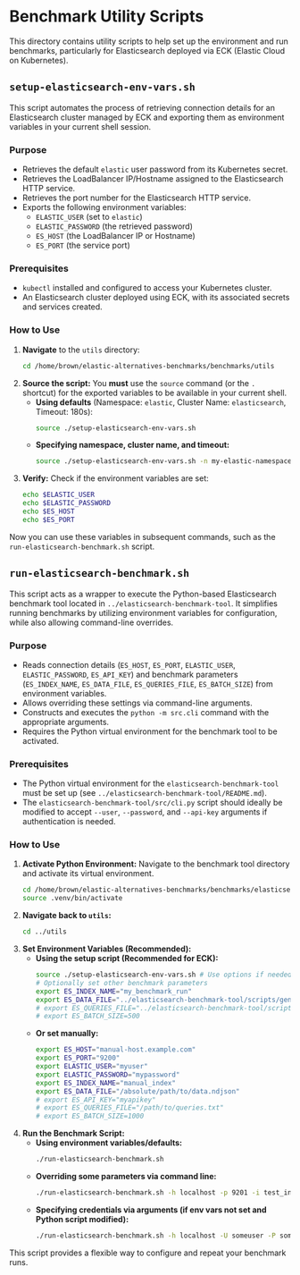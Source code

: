 # Benchmark Utility Scripts

This directory contains utility scripts to help set up the environment and run benchmarks, particularly for Elasticsearch deployed via ECK (Elastic Cloud on Kubernetes).

## `setup-elasticsearch-env-vars.sh`

This script automates the process of retrieving connection details for an Elasticsearch cluster managed by ECK and exporting them as environment variables in your current shell session.

### Purpose

-   Retrieves the default `elastic` user password from its Kubernetes secret.
-   Retrieves the LoadBalancer IP/Hostname assigned to the Elasticsearch HTTP service.
-   Retrieves the port number for the Elasticsearch HTTP service.
-   Exports the following environment variables:
    -   `ELASTIC_USER` (set to `elastic`)
    -   `ELASTIC_PASSWORD` (the retrieved password)
    -   `ES_HOST` (the LoadBalancer IP or Hostname)
    -   `ES_PORT` (the service port)

### Prerequisites

-   `kubectl` installed and configured to access your Kubernetes cluster.
-   An Elasticsearch cluster deployed using ECK, with its associated secrets and services created.

### How to Use

1.  **Navigate** to the `utils` directory:
    ```bash
    cd /home/brown/elastic-alternatives-benchmarks/benchmarks/utils
    ```
2.  **Source the script:** You **must** use the `source` command (or the `.` shortcut) for the exported variables to be available in your current shell.
    *   **Using defaults** (Namespace: `elastic`, Cluster Name: `elasticsearch`, Timeout: 180s):
        ```bash
        source ./setup-elasticsearch-env-vars.sh
        ```
    *   **Specifying namespace, cluster name, and timeout:**
        ```bash
        source ./setup-elasticsearch-env-vars.sh -n my-elastic-namespace -c my-es-cluster -t 300
        ```
3.  **Verify:** Check if the environment variables are set:
    ```bash
    echo $ELASTIC_USER
    echo $ELASTIC_PASSWORD
    echo $ES_HOST
    echo $ES_PORT
    ```

Now you can use these variables in subsequent commands, such as the `run-elasticsearch-benchmark.sh` script.

## `run-elasticsearch-benchmark.sh`

This script acts as a wrapper to execute the Python-based Elasticsearch benchmark tool located in `../elasticsearch-benchmark-tool`. It simplifies running benchmarks by utilizing environment variables for configuration, while also allowing command-line overrides.

### Purpose

-   Reads connection details (`ES_HOST`, `ES_PORT`, `ELASTIC_USER`, `ELASTIC_PASSWORD`, `ES_API_KEY`) and benchmark parameters (`ES_INDEX_NAME`, `ES_DATA_FILE`, `ES_QUERIES_FILE`, `ES_BATCH_SIZE`) from environment variables.
-   Allows overriding these settings via command-line arguments.
-   Constructs and executes the `python -m src.cli` command with the appropriate arguments.
-   Requires the Python virtual environment for the benchmark tool to be activated.

### Prerequisites

-   The Python virtual environment for the `elasticsearch-benchmark-tool` must be set up (see `../elasticsearch-benchmark-tool/README.md`).
-   The `elasticsearch-benchmark-tool/src/cli.py` script should ideally be modified to accept `--user`, `--password`, and `--api-key` arguments if authentication is needed.

### How to Use

1.  **Activate Python Environment:** Navigate to the benchmark tool directory and activate its virtual environment.
    ```bash
    cd /home/brown/elastic-alternatives-benchmarks/benchmarks/elasticsearch-benchmark-tool
    source .venv/bin/activate
    ```
2.  **Navigate back to `utils`:**
    ```bash
    cd ../utils
    ```
3.  **Set Environment Variables (Recommended):**
    *   **Using the setup script (Recommended for ECK):**
        ```bash
        source ./setup-elasticsearch-env-vars.sh # Use options if needed (-n, -c, -t)
        # Optionally set other benchmark parameters
        export ES_INDEX_NAME="my_benchmark_run"
        export ES_DATA_FILE="../elasticsearch-benchmark-tool/scripts/generated_logs.ndjson"
        # export ES_QUERIES_FILE="../elasticsearch-benchmark-tool/scripts/queries.txt"
        # export ES_BATCH_SIZE=500
        ```
    *   **Or set manually:**
        ```bash
        export ES_HOST="manual-host.example.com"
        export ES_PORT="9200"
        export ELASTIC_USER="myuser"
        export ELASTIC_PASSWORD="mypassword"
        export ES_INDEX_NAME="manual_index"
        export ES_DATA_FILE="/absolute/path/to/data.ndjson"
        # export ES_API_KEY="myapikey"
        # export ES_QUERIES_FILE="/path/to/queries.txt"
        # export ES_BATCH_SIZE=1000
        ```
4.  **Run the Benchmark Script:**
    *   **Using environment variables/defaults:**
        ```bash
        ./run-elasticsearch-benchmark.sh
        ```
    *   **Overriding some parameters via command line:**
        ```bash
        ./run-elasticsearch-benchmark.sh -h localhost -p 9201 -i test_index -b 2000 -q ../elasticsearch-benchmark-tool/scripts/queries.txt
        ```
    *   **Specifying credentials via arguments (if env vars not set and Python script modified):**
        ```bash
        ./run-elasticsearch-benchmark.sh -h localhost -U someuser -P somepass -d ../elasticsearch-benchmark-tool/scripts/generated_logs.ndjson
        ```

This script provides a flexible way to configure and repeat your benchmark runs.